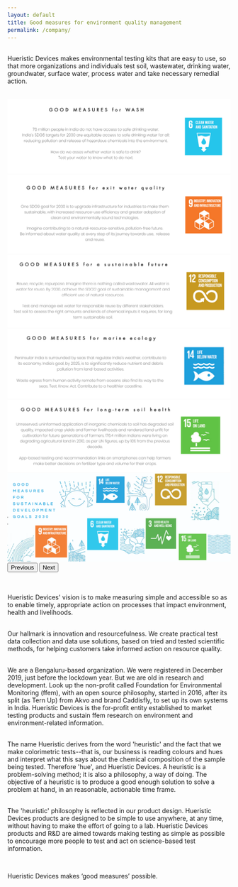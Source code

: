 ```yaml
---
layout: default
title: Good measures for environment quality management
permalink: /company/
---
```


 

<br>Hueristic Devices makes environmental testing kits that are easy to use, so that more organizations and individuals test soil, wastewater, drinking water, groundwater, surface water, process water and take necessary remedial action. 


<br>

<div id="carouselaboutdark" class="carousel slide" data-bs-ride="carousel">
  <div class="carousel-inner">
    <div class="carousel-item active">
          <img src="/images/assets/about_slider_1.png" class="d-block w-100" alt="HD Product">
      <div class="carousel-caption d-none d-md-block">
      </div>
    </div>
    <div class="carousel-item" data-bs-interval="2000">
          <img src="/images/assets/about_slider_2.png" class="d-block w-100" alt="HD Product">
      <div class="carousel-caption d-none d-md-block">
      </div>
    </div>
   <div class="carousel-item">
          <img src="/images/assets/about_slider_3.png" class="d-block w-100" alt="HD Product">
      <div class="carousel-caption d-none d-md-block">
      </div>
    </div>
   <div class="carousel-item">
          <img src="/images/assets/about_slider_4.png" class="d-block w-100" alt="HD Product">
      <div class="carousel-caption d-none d-md-block">
      </div>
    </div>
   <div class="carousel-item">
          <img src="/images/assets/about_slider_5.png" class="d-block w-100" alt="HD Product">
      <div class="carousel-caption d-none d-md-block">
      </div>
    </div>
    <div class="carousel-item">
          <img src="/images/assets/about_slider_6.png" class="d-block w-100" alt="HD Product">
      <div class="carousel-caption d-none d-md-block">
      </div>
    </div>
  </div>
  <button class="carousel-control-prev" type="button" data-bs-target="#carouselaboutdark" data-bs-slide="prev">
    <span class="carousel-control-prev-icon" aria-hidden="true"></span>
    <span class="visually-hidden">Previous</span>
  </button>
  <button class="carousel-control-next" type="button" data-bs-target="#carouselaboutdark" data-bs-slide="next">
    <span class="carousel-control-next-icon" aria-hidden="true"></span>
    <span class="visually-hidden">Next</span>
  </button>
</div>

<br>

<br> Hueristic Devices' vision is to make measuring simple and accessible so as to enable timely, appropriate action on processes that impact environment, health and livelihoods. 

<br> Our hallmark is innovation and resourcefulness. We create practical test data collection and data use solutions, based on tried and tested scientific methods,  for helping customers take informed action on resource quality. 

<br>We are a Bengaluru-based organization. We were registered in December 2019, just before the lockdown year. But we are old in research and development. Look up the non-profit called Foundation for Environmental Monitoring (ffem), with an open source philosophy, started in 2016,  after its split (as Tern Up) from Akvo and brand Caddisfly, to set up its own systems in India. Hueristic Devices is the for-profit entity established to market testing products and sustain ffem research on environment and environment-related information.
 
<br>The name Hueristic derives from the word 'heuristic' and the fact that we make colorimetric tests--that is, our business is reading colours and hues and interpret what this says about the chemical composition of the sample being tested. Therefore 'hue', and Hueristic Devices. A heuristic is a problem-solving method; it is also a philosophy, a way of doing. The objective of a heuristic is to produce a good enough solution to solve a problem at hand, in an reasonable, actionable time frame.
 
<br>The 'heuristic' philosophy is reflected in our product design. Hueristic Devices products are designed to be simple to use anywhere, at any time, without having to make the effort of going to a lab. Hueristic Devices products and R&D are aimed towards making testing as simple as possible to encourage more people to test and act on science-based test information.

<br>

Hueristic Devices makes ‘good measures’ possible.
  
  
